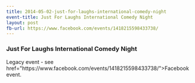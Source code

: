 ```yaml
---
title: 2014-05-02-just-for-laughs-international-comedy-night
event-title: Just For Laughs International Comedy Night
layout: post
fb-url: https://www.facebook.com/events/1418215598433738/
---
```

<h3>Just For Laughs International Comedy Night</h3>
Legacy event - see <a> href="https://www.facebook.com/events/1418215598433738/">Facebook event</a>.